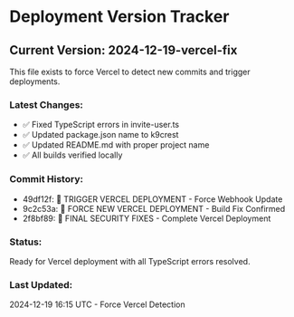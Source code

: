 # Deployment Version Tracker

## Current Version: 2024-12-19-vercel-fix

This file exists to force Vercel to detect new commits and trigger deployments.

### Latest Changes:
- ✅ Fixed TypeScript errors in invite-user.ts
- ✅ Updated package.json name to k9crest
- ✅ Updated README.md with proper project name
- ✅ All builds verified locally

### Commit History:
- 49df12f: 🚀 TRIGGER VERCEL DEPLOYMENT - Force Webhook Update
- 9c2c53a: 🚀 FORCE NEW VERCEL DEPLOYMENT - Build Fix Confirmed
- 2f8bf89: 🔧 FINAL SECURITY FIXES - Complete Vercel Deployment

### Status:
Ready for Vercel deployment with all TypeScript errors resolved.

### Last Updated:
2024-12-19 16:15 UTC - Force Vercel Detection
